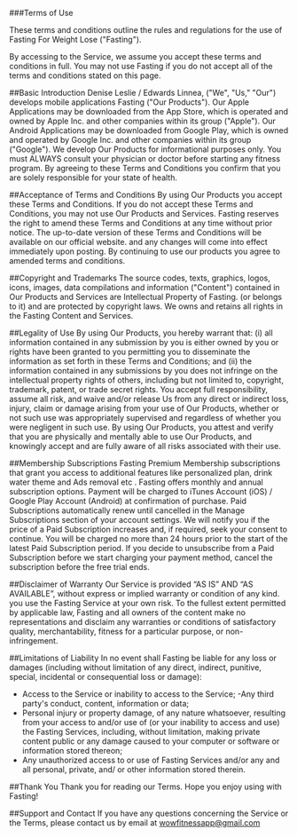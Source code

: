 ###Terms of Use

These terms and conditions outline the rules and regulations for the use of Fasting For Weight Lose ("Fasting").

By accessing to the Service, we assume you accept these terms and conditions in full. You may not use Fasting if you do not accept all of the terms and conditions stated on this page.

##Basic Introduction
Denise Leslie / Edwards Linnea, ("We", "Us," "Our") develops mobile applications Fasting ("Our Products"). Our Apple Applications may be downloaded from the App Store, which is operated and owned by Apple Inc. and other companies within its group ("Apple"). Our Android Applications may be downloaded from Google Play, which is owned and operated by Google Inc. and other companies within its group ("Google"). We develop Our Products for informational purposes only. You must ALWAYS consult your physician or doctor before starting any fitness program. By agreeing to these Terms and Conditions you confirm that you are solely responsible for your state of health.

##Acceptance of Terms and Conditions
By using Our Products you accept these Terms and Conditions. If you do not accept these Terms and Conditions, you may not use Our Products and Services. Fasting reserves the right to amend these Terms and Conditions at any time without prior notice. The up-to-date version of these Terms and Conditions will be available on our official website. and any changes will come into effect immediately upon posting. By continuing to use our products you agree to amended terms and conditions.

##Copyright and Trademarks
The source codes, texts, graphics, logos, icons, images, data compilations and information ("Content") contained in Our Products and Services are Intellectual Property of Fasting. (or belongs to it) and are protected by copyright laws. We owns and retains all rights in the Fasting Content and Services.

##Legality of Use
By using Our Products, you hereby warrant that: (i) all information contained in any submission by you is either owned by you or rights have been granted to you permitting you to disseminate the information as set forth in these Terms and Conditions; and (ii) the information contained in any submissions by you does not infringe on the intellectual property rights of others, including but not limited to, copyright, trademark, patent, or trade secret rights. You accept full responsibility, assume all risk, and waive and/or release Us from any direct or indirect loss, injury, claim or damage arising from your use of Our Products, whether or not such use was appropriately supervised and regardless of whether you were negligent in such use. By using Our Products, you attest and verify that you are physically and mentally able to use Our Products, and knowingly accept and are fully aware of all risks associated with their use.

##Membership Subscriptions
Fasting Premium Membership subscriptions that grant you access to additional features like personalized plan, drink water theme and Ads removal etc . Fasting offers monthly and annual subscription options. Payment will be charged to iTunes Account (iOS) / Google Play Account (Android) at confirmation of purchase. Paid Subscriptions automatically renew until cancelled in the Manage Subscriptions section of your account settings. We will notify you if the price of a Paid Subscription increases and, if required, seek your consent to continue. You will be charged no more than 24 hours prior to the start of the latest Paid Subscription period. If you decide to unsubscribe from a Paid Subscription before we start charging your payment method, cancel the subscription before the free trial ends.

##Disclaimer of Warranty
Our Service is provided “AS IS” AND “AS AVAILABLE”, without express or implied warranty or condition of any kind. you use the Fasting Service at your own risk. To the fullest extent permitted by applicable law, Fasting and all owners of the content make no representations and disclaim any warranties or conditions of satisfactory quality, merchantability, fitness for a particular purpose, or non- infringement.

##Limitations of Liability
In no event shall Fasting be liable for any loss or damages (including without limitation of any direct, indirect, punitive, special, incidental or consequential loss or damage):
- Access to the Service or inability to access to the Service;
-Any third party's conduct, content, information or data;
- Personal injury or property damage, of any nature whatsoever, resulting from your access to and/or use of (or your inability to access and use) the Fasting Services, including, without limitation, making private content public or any damage caused to your computer or software or information stored thereon;
- Any unauthorized access to or use of Fasting Services and/or any and all personal, private, and/ or other information stored therein.

##Thank You
Thank you for reading our Terms. Hope you enjoy using with Fasting!

##Support and Contact
If you have any questions concerning the Service or the Terms, please contact us by email at wowfitnessapp@gmail.com
